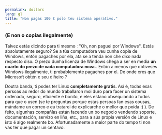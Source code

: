 ```yaml
---
permalink: dollars
lang: gl
title: "Non pagas 100 € polo teu sistema operativo."
---
```


<h3>(E non o copias ilegalmente)</h3>

Talvez estás dicindo para ti mesmo : "Oh, non paguei por Windows". Estás absolutamente seguro? Se a túa computadora
veu cunha copia de Windows, entón pagaches por ela, ata se a tenda non che dixo nada respecto diso. O prezo
dunha licenza de Windows chega a ser en media <b>un cuarto do prezo de cada computadora nova.</b>. Entón a menos que
obtiveses Windows ilegalmente, ti probablemente pagaches por el. De onde cres que Microsoft obtén o seu diñeiro ?

Doutra banda, ti podes ter Linux <b>completamente gratis</b>. Así é, todas esas persoas ao redor do mundo
traballaron moi duro para facer un sistema ordenado, seguro, eficiente e bonito, e eles estano obsequiando a todos
para que o usen (se te preguntas porque estas persoas fan esas cousas, mándame un correo e eu tratarei de explicarche
o mellor que poida :) ). De feito, algunhas compañías están facendo un bo negocio vendendo soporte, documentación,
servizo en liña, etc., para a súa propia versión de Linux e isto é algo realmente bo. Afortunadamente a maior
parte do tempo ti non vas ter que pagar un centavo.




